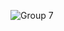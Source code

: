 ![Group 7](https://user-images.githubusercontent.com/75903935/160191264-ef657c35-4562-4ae9-938f-f3a6dc1be7e8.png)
